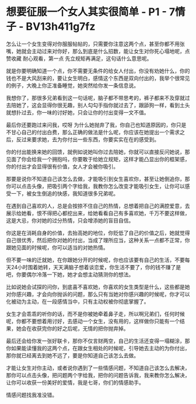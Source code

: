 # 想要征服一个女人其实很简单 - P1 - 7情子 - BV13h411g7fz

怎么让一个女生变得对你服服帖帖的，只需要你注意这两个点，甚至你都不用张嘴，她就会主动过来对你好，那么到底是什么招数，能让女生对你死心塌地呢，点赞收藏 耐心观看，第一点 先立规矩再满足，这句话什么意思呢。

就是你要明确知道一个点，你不需要无条件的给女人付出，你没有劝她什么，你的钱也不是大风刮来的，要让女生明白，感情这个东西是双向付出的，我举个很常见的例子，大晚上你正准备睡觉，她突然给你发一条信息说。

我想你了，那很多兄弟看到这一句话呢，脑子都不带思考的，裤子都来不及穿就过去陪她了，这会显得你很无趣，别人勾勾手指你就过去了，跟舔狗一样，看到土头就想扑过去，你一味的讨好她，只会让你的付出变得一文不值。

最后你还要跑过来问我，哎呀 为什么她抛弃了我，你自己也知道原因的，你只是不甘心自己的付出白费，那么正确的做法是什么呢，你应该在她提出一个需求之后，反过来要求她，去为你付出一些东西，你要实实在在的感受到。

你的付出能换来她的回馈，就例如说她叫你过去陪她，你就可以直接反问她说，那见面了你会给我一个拥抱吗，你要敢于给她立规矩，这样才能凸显出你的框架感，你的付出才会显得很有价值，女人才会被你吸引。

那要是说你不知道自己该怎么去做，才能吸引到女生喜欢你，甚至让她倒追你，那你可以点击头像，把吸引两个字给我，我教你怎么改变才能吸引女生，让你可以感受一下，被女生倒追的快感，我知道很多兄弟呢。

在遇到自己喜欢的人，总是会按捺不住自己的热情，总想着把自己的满腔爱意，去展示给她看，恨不得把心都挖出来，给她看看自己有多喜欢她，千万不要这样做，这是大忌，你对她的过分热情，只会增添她的盲目自信。

你这是在消耗自身的价值，去抬高她的地位，你贬低了自己的价值之后，她就觉得自己很优秀，然后把你对她的付出，当成了理所应当，这种关系一点都不正常，你跟她见面的时候呢，你可以适当的对她热情。

但不要一味的迁就她，在你跟她分开的时候呢，你也应该要有自己的生活，不要每天24小时围着她转，天天满脑子想着谈恋爱，你生活不要了，你的钱不赚了是吧，你要偶尔冷落一下她，她才会想主动猜测你的想法。

比如说她会试探的问你，到底喜不喜欢她，你喜欢的女生类型是什么，这些都是她对你感兴趣，才会向你抛诉的问题，那么只有当她对你感兴趣的时候呢，你才可以化被动为主动，在一段感情当中，只有主动权被你彻底掌握了。

女生才会乖乖的听你的话，而不是你被她牵着鼻子走，所以啊兄弟们，任何时候呢，你都不要想着用讨好，去感动一个女生，没有用的，这样做你只能有一个结果，她会在收获完你的好之后呢，无情的把你抛弃掉。

最后还会给你发一张好联卡，那你不仅言财两空，自己的生活还变得一塌糊涂，那你如果能读懂我的这两个点，在跟女生相处的时候呢，引导她去主动的为你付出，那你就已经离去到她不远了，要是你知道自己该怎么去做。

才能让女生对你主动，或者说你遇到了一些情感问题，不知道自己该怎么去解决，那你可以点击头像，把问题两个字给我，把你的问题告诉我，我来教你怎么解决，让你可以收获一份美好的爱情，我是七哥，你们的情感助手。

情感问题找我准没错。